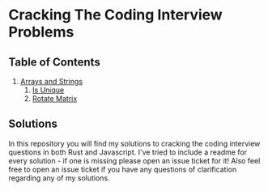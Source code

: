 # Cracking The Coding Interview Problems

## Table of Contents
1. [Arrays and Strings](/01-arrays-and-strings/)
    1. [Is Unique](/01-arrays-and-strings/01-is-unique/)
    7. [Rotate Matrix](/01-arrays-and-strings/07-rotate-matrix/)

## Solutions

In this repository you will find my solutions to cracking the coding interview
questions in both Rust and Javascript. I've tried to include a readme for every
solution - if one is missing please open an issue ticket for it!  Also feel free
to open an issue ticket if you have any questions of clarification regarding any
of my solutions.
